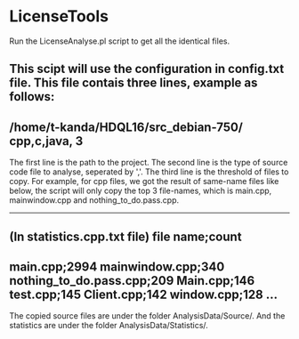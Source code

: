 LicenseTools
============
Run the LicenseAnalyse.pl script to get all the identical files.

This scipt will use the configuration in config.txt file. This file contais 
three lines, example as follows:
-----------------
/home/t-kanda/HDQL16/src_debian-750/
cpp,c,java,
3
-----------------

The first line is the path to the project.
The second line is the type of source code file to analyse, seperated by ','.
The third line is the threshold of files to copy. For example, for cpp files,
we got the result of same-name files like below, the script will only copy the
top 3 file-names, which is main.cpp, mainwindow.cpp and nothing_to_do.pass.cpp.

------------
(In statistics.cpp.txt file)
file name;count
---------
main.cpp;2994
mainwindow.cpp;340
nothing_to_do.pass.cpp;209
Main.cpp;146
test.cpp;145
Client.cpp;142
window.cpp;128
...
------------

The copied source files are under the folder AnalysisData/Source/.
And the statistics are under the folder AnalysisData/Statistics/.